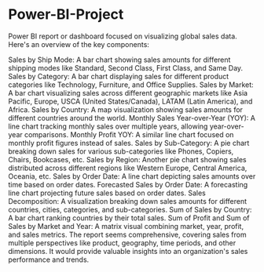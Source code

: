 # Power-BI-Project
Power BI report or dashboard focused on visualizing global sales data. Here's an overview of the key components:

Sales by Ship Mode: A bar chart showing sales amounts for different shipping modes like Standard, Second Class, First Class, and Same Day.
Sales by Category: A bar chart displaying sales for different product categories like Technology, Furniture, and Office Supplies.
Sales by Market: A bar chart visualizing sales across different geographic markets like Asia Pacific, Europe, USCA (United States/Canada), LATAM (Latin America), and Africa.
Sales by Country: A map visualization showing sales amounts for different countries around the world.
Monthly Sales Year-over-Year (YOY): A line chart tracking monthly sales over multiple years, allowing year-over-year comparisons.
Monthly Profit YOY: A similar line chart focused on monthly profit figures instead of sales.
Sales by Sub-Category: A pie chart breaking down sales for various sub-categories like Phones, Copiers, Chairs, Bookcases, etc.
Sales by Region: Another pie chart showing sales distributed across different regions like Western Europe, Central America, Oceania, etc.
Sales by Order Date: A line chart depicting sales amounts over time based on order dates.
Forecasted Sales by Order Date: A forecasting line chart projecting future sales based on order dates.
Sales Decomposition: A visualization breaking down sales amounts for different countries, cities, categories, and sub-categories.
Sum of Sales by Country: A bar chart ranking countries by their total sales.
Sum of Profit and Sum of Sales by Market and Year: A matrix visual combining market, year, profit, and sales metrics.
The report seems comprehensive, covering sales from multiple perspectives like product, geography, time periods, and other dimensions. It would provide valuable insights into an organization's sales performance and trends.
